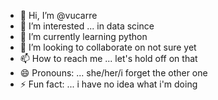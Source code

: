 - 👋 Hi, I’m @vucarre
- 👀 I’m interested ... in data scince
- 🌱 I’m currently learning python
- 💞️ I’m looking to collaborate on not sure yet
- 📫 How to reach me ... let's hold off on that
- 😄 Pronouns: ... she/her/i forget the other one
- ⚡ Fun fact: ... i have no idea what i'm doing
 
<!---
vucarre/vucarre is a ✨ special ✨ repository because its `README.md` (this file) appears on your GitHub profile.
You can click the Preview link to take a look at your changes.
--->
